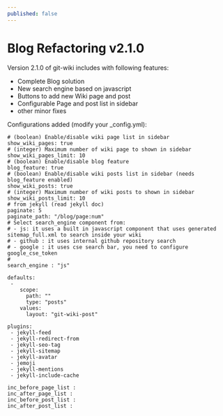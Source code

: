 ```yaml
---
published: false
---
```


# Blog Refactoring v2.1.0

Version 2.1.0 of git-wiki includes with following features:

* Complete Blog solution
* New search engine based on javascript
* Buttons to add new Wiki page and post
* Configurable Page and post list in sidebar
* other minor fixes

Configurations added (modify your _config.yml):

```
# (boolean) Enable/disable wiki page list in sidebar
show_wiki_pages: true
# (integer) Maximum number of wiki page to shown in sidebar
show_wiki_pages_limit: 10
# (boolean) Enable/disable blog feature
blog_feature: true
# (boolean) Enable/disable wiki posts list in sidebar (needs blog_feature enabled)
show_wiki_posts: true
# (integer) Maximum number of wiki posts to shown in sidebar
show_wiki_posts_limit: 10
# from jekyll (read jekyll doc)
paginate: 5
paginate_path: "/blog/page:num"
# Select search_engine component from:
# - js: it uses a built in javascript component that uses generated sitemap_full.xml to search inside your wiki
# - github : it uses internal github repository search
# - google : it uses cse search bar, you need to configure google_cse_token
#
search_engine : "js"

defaults:
 -
    scope:
      path: ""
      type: "posts"
    values:
      layout: "git-wiki-post"
      
plugins:
 - jekyll-feed
 - jekyll-redirect-from
 - jekyll-seo-tag
 - jekyll-sitemap
 - jekyll-avatar
 - jemoji
 - jekyll-mentions
 - jekyll-include-cache
 
inc_before_page_list :
inc_after_page_list :
inc_before_post_list :
inc_after_post_list :
```
